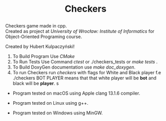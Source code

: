 # <p align="center"> Checkers </p>
Checkers game made in cpp. <br/>
Created as project at *University of Wrocław: Institute of Informatics* for Object-Oriented Programing course.

Created by Hubert Kulpaczyński!

1. To Build Program Use _CMake_ 
2. To Run Tests Use Command _ctest_ or ./checkers_tests or _make tests_ .
3. To Build DoxyGen documentation use _make doc_doxygen_.
4. To run Checkers run _checkers_ with flags for White and Black player f.e ./checkers BOT PLAYER means that that white 
player will be **bot** and black will be **player**.
s
* Program tested on macOS using Apple clang 13.1.6 compiler.
* Program tested on Linux using g++.

* Program tested on Windows using MinGW.
